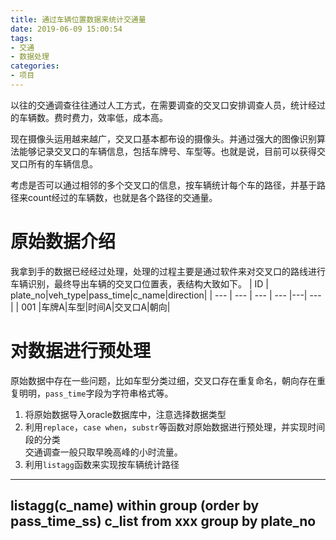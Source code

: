 ```yaml
---
title: 通过车辆位置数据来统计交通量
date: 2019-06-09 15:00:54
tags: 
- 交通
- 数据处理
categories:
- 项目
---
```


以往的交通调查往往通过人工方式，在需要调查的交叉口安排调查人员，统计经过的车辆数。费时费力，效率低，成本高。  

现在摄像头运用越来越广，交叉口基本都布设的摄像头。并通过强大的图像识别算法能够记录交叉口的车辆信息，包括车牌号、车型等。也就是说，目前可以获得交叉口所有的车辆信息。

考虑是否可以通过相邻的多个交叉口的信息，按车辆统计每个车的路径，并基于路径来count经过的车辆数，也就是各个路径的交通量。

<!-- more -->

# 原始数据介绍
我拿到手的数据已经经过处理，处理的过程主要是通过软件来对交叉口的路线进行车辆识别，最终导出车辆的交叉口位置表，表结构大致如下。
| ID | plate_no|veh_type|pass_time|c_name|direction|
| --- | --- | --- | --- |---| --- |
| 001 |车牌A|车型|时间A|交叉口A|朝向|

# 对数据进行预处理
原始数据中存在一些问题，比如车型分类过细，交叉口存在重复命名，朝向存在重复明明，`pass_time`字段为字符串格式等。

1. 将原始数据导入oracle数据库中，注意选择数据类型
2. 利用`replace`，`case when`，`substr`等函数对原始数据进行预处理，并实现时间段的分类  
交通调查一般只取早晚高峰的小时流量。
3. 利用`listagg`函数来实现按车辆统计路径
---
listagg(c_name) within group (order by pass_time_ss)  c_list 
from xxx group by plate_no
---








